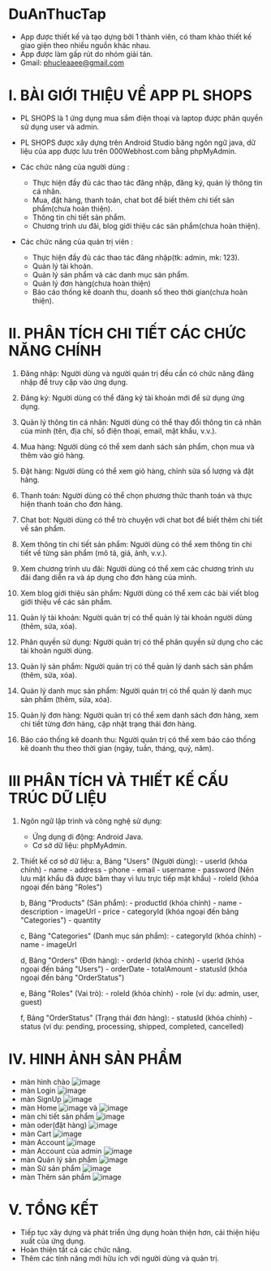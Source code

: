 # DuAnThucTap
- App được thiết kế và tạo dựng bởi 1 thành viên, có tham khảo thiết kế giao giện theo nhiều nguồn khác nhau.
- App được làm gấp rút do nhóm giải tán.
- Gmail: phucleaaee@gmail.com
  
# I. BÀI GIỚI THIỆU VỀ APP PL SHOPS
- PL SHOPS là 1 ứng dụng mua sắm điện thoại và laptop được phân quyền sử dụng user và admin.

- PL SHOPS được xây dựng trên Android Studio băng ngôn ngữ java, dữ liệu của app được lưu trên 000Webhost.com bằng phpMyAdmin.

- Các chức năng của người dùng :
    + Thực hiện đầy đủ các thao tác đăng nhập, đăng ký, quản lý thông tin cá nhân.
    + Mua, đặt hàng, thanh toán, chat bot để biết thêm chi tiết sản phẩm(chưa hoàn thiện).
    + Thông tin chi tiết sản phẩm.
    + Chương trình ưu đãi, blog giới thiệu các sản phẩm(chưa hoàn thiện).
      
- Các chức năng của quản trị viên :
    + Thực hiện đầy đủ các thao tác đăng nhập(tk: admin, mk: 123). 
    +  Quản lý tài khoản.
    +  Quản lý sản phẩm và các danh mục sản phẩm.
    +  Quản lý đơn hàng(chưa hoàn thiện)
    + Báo cáo thống kê doanh thu, doanh số theo thời gian(chưa hoàn thiện).
      
# II. PHÂN TÍCH CHI TIẾT CÁC CHỨC NĂNG CHÍNH
1. Đăng nhập: Người dùng và người quản trị đều cần có chức năng đăng nhập để truy cập vào ứng dụng.   

2. Đăng ký: Người dùng có thể đăng ký tài khoản mới để sử dụng ứng dụng.

3. Quản lý thông tin cá nhân: Người dùng có thể thay đổi thông tin cá nhân của mình
   (tên, địa chỉ, số điện thoại, email, mật khẩu, v.v.).

4. Mua hàng: Người dùng có thể xem danh sách sản phẩm, chọn mua và thêm vào giỏ hàng.

5. Đặt hàng: Người dùng có thể xem giỏ hàng, chỉnh sửa số lượng và đặt hàng.

6. Thanh toán: Người dùng có thể chọn phương thức thanh toán và thực hiện thanh toán cho đơn hàng.

7. Chat bot: Người dùng có thể trò chuyện với chat bot để biết thêm chi tiết về sản phẩm.

8. Xem thông tin chi tiết sản phẩm: Người dùng có thể xem thông tin chi tiết về từng sản phẩm
   (mô tả, giá, ảnh, v.v.).

9. Xem chương trình ưu đãi: Người dùng có thể xem các chương trình ưu đãi đang diễn ra
   và áp dụng cho đơn hàng của mình.

10. Xem blog giới thiệu sản phẩm: Người dùng có thể xem các bài viết blog giới thiệu về các sản phẩm.

11. Quản lý tài khoản: Người quản trị có thể quản lý tài khoản người dùng (thêm, sửa, xóa).

12. Phân quyền sử dụng: Người quản trị có thể phân quyền sử dụng cho các tài khoản người dùng.

13. Quản lý sản phẩm: Người quản trị có thể quản lý danh sách sản phẩm (thêm, sửa, xóa).

14. Quản lý danh mục sản phẩm: Người quản trị có thể quản lý danh mục sản phẩm (thêm, sửa, xóa).

15. Quản lý đơn hàng: Người quản trị có thể xem danh sách đơn hàng, xem chi tiết từng đơn hàng,
    cập nhật trạng thái đơn hàng.

16. Báo cáo thống kê doanh thu: Người quản trị có thể xem báo cáo thống kê doanh thu theo thời gian
    (ngày, tuần, tháng, quý, năm).
# III PHÂN TÍCH VÀ THIẾT KẾ CẤU TRÚC DỮ LIỆU
 1. Ngôn ngữ lập trình và công nghệ sử dụng:
    - Ứng dụng di động: Android Java.
    - Cơ sở dữ liệu: phpMyAdmin.
 
 2. Thiết kế cơ sở dữ liệu:
    a, Bảng "Users" (Người dùng):
        - userId (khóa chính)
        - name
        - address
        - phone
        - email
        - username
        - password (Nên lưu mật khẩu đã được băm thay vì lưu trực tiếp mật khẩu)
        - roleId (khóa ngoại đến bảng "Roles")
    
     b, Bảng "Products" (Sản phẩm):
        - productId (khóa chính)
        - name
        - description
        - imageUrl
        - price
        - categoryId (khóa ngoại đến bảng "Categories")
        - quantity
    
     c, Bảng "Categories" (Danh mục sản phẩm):
        - categoryId (khóa chính)
        - name
        - imageUrl
    
     d, Bảng "Orders" (Đơn hàng):
        - orderId (khóa chính)
        - userId (khóa ngoại đến bảng "Users")
        - orderDate
        - totalAmount
        - statusId (khóa ngoại đến bảng "OrderStatus")
    
     e, Bảng "Roles" (Vai trò):
        - roleId (khóa chính)
        - role (ví dụ: admin, user, guest)
    
     f, Bảng "OrderStatus" (Trạng thái đơn hàng):
        - statusId (khóa chính)
        - status (ví dụ: pending, processing, shipped, completed, cancelled)
    
# IV. HINH ẢNH SẢN PHẨM
 - màn hình chào ![image](https://github.com/phuclhdrake/DuAnThucTap/assets/105592184/8d398e93-c47c-40ac-8d1f-37ed19fc04dc)
 - màn Login ![image](https://github.com/phuclhdrake/DuAnThucTap/assets/105592184/48a05ebd-e74b-46fc-8a11-755928432be8)
 - màn SignUp ![image](https://github.com/phuclhdrake/DuAnThucTap/assets/105592184/929437cb-1a1c-4729-8c64-2abc83416425)
 - màn Home ![image](https://github.com/phuclhdrake/DuAnThucTap/assets/105592184/572dce94-658a-4cee-99d3-a0c9ad34612a) và ![image](https://github.com/phuclhdrake/DuAnThucTap/assets/105592184/636334b0-8fb9-4a00-bdce-c2d065cfa8bf)
 - màn chi tiết sản phẩm ![image](https://github.com/phuclhdrake/DuAnThucTap/assets/105592184/7e7a61fa-f769-45f7-b99d-b894e8a7ea2a)
 - màn oder(đặt hàng) ![image](https://github.com/phuclhdrake/DuAnThucTap/assets/105592184/2f6ab8f7-c3a8-4295-89f3-981eb4bd8047)
 - màn Cart ![image](https://github.com/phuclhdrake/DuAnThucTap/assets/105592184/09510350-1395-4c6f-881c-b845b3712c77)
 - màn Account ![image](https://github.com/phuclhdrake/DuAnThucTap/assets/105592184/a862089a-fdda-4236-98fa-898cd4008df3)
 - màn Account của admin ![image](https://github.com/phuclhdrake/DuAnThucTap/assets/105592184/9d238dd4-47dc-4247-8c5d-c68862d7abec)
 - màn Quản lý sản phẩm ![image](https://github.com/phuclhdrake/DuAnThucTap/assets/105592184/d3375420-adeb-4ff4-949d-27da25523e87)
 - màn Sử sản phẩm ![image](https://github.com/phuclhdrake/DuAnThucTap/assets/105592184/4491bed1-7bef-46dc-9f8f-c348446aa2df)
 - màn Thêm sản phẩm ![image](https://github.com/phuclhdrake/DuAnThucTap/assets/105592184/394cc9b8-7f04-41b3-b09f-7956163e2d38)

# V. TỔNG KẾT
  - Tiếp tục xây dựng và phát triển ứng dụng hoàn thiện hơn, cải thiện hiệu xuất của ứng dụng.
  - Hoàn thiện tất cả các chức năng.
  - Thêm các tính năng mới hữu ích với người dùng và quản trị.
       
